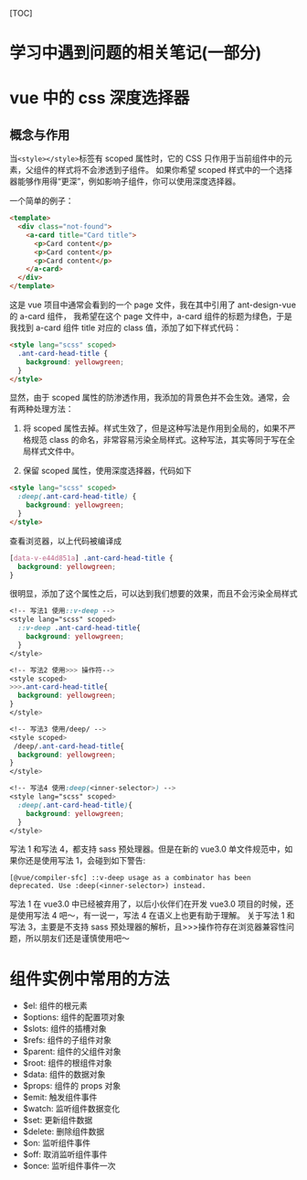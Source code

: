 
[TOC]

# 学习中遇到问题的相关笔记(一部分)

# vue 中的 css 深度选择器

## 概念与作用

当`<style></style>`标签有 scoped 属性时，它的 CSS 只作用于当前组件中的元素，父组件的样式将不会渗透到子组件。 如果你希望 scoped 样式中的一个选择器能够作用得“更深”，例如影响子组件，你可以使用深度选择器。

一个简单的例子：

```html
<template>
  <div class="not-found">
    <a-card title="Card title">
      <p>Card content</p>
      <p>Card content</p>
      <p>Card content</p>
    </a-card>
  </div>
</template>
```

这是 vue 项目中通常会看到的一个 page 文件，我在其中引用了 ant-design-vue 的 a-card 组件， 我希望在这个 page 文件中，a-card 组件的标题为绿色，于是我找到 a-card 组件 title 对应的 class 值，添加了如下样式代码：

```html
<style lang="scss" scoped>
  .ant-card-head-title {
    background: yellowgreen;
  }
</style>
```

显然，由于 scoped 属性的防渗透作用，我添加的背景色并不会生效。通常，会有两种处理方法：

1. 将 scoped 属性去掉。样式生效了，但是这种写法是作用到全局的，如果不严格规范 class 的命名，非常容易污染全局样式。这种写法，其实等同于写在全局样式文件中。

2. 保留 scoped 属性，使用深度选择器，代码如下

```html
<style lang="scss" scoped>
  :deep(.ant-card-head-title) {
    background: yellowgreen;
  }
</style>
```

查看浏览器，以上代码被编译成

```css
[data-v-e44d851a] .ant-card-head-title {
  background: yellowgreen;
}
```

很明显，添加了这个属性之后，可以达到我们想要的效果，而且不会污染全局样式

```css
<!-- 写法1 使用::v-deep -->
<style lang="scss" scoped>
  ::v-deep .ant-card-head-title{
    background: yellowgreen;
  }
</style>

<!-- 写法2 使用>>> 操作符-->
<style scoped>
>>>.ant-card-head-title{
  background: yellowgreen;
}
</style>

<!-- 写法3 使用/deep/ -->
<style scoped>
 /deep/.ant-card-head-title{
  background: yellowgreen;
}
</style>

<!-- 写法4 使用:deep(<inner-selector>) -->
<style lang="scss" scoped>
  :deep(.ant-card-head-title){
    background: yellowgreen;
  }
</style>
```

写法 1 和写法 4，都支持 sass 预处理器。但是在新的 vue3.0 单文件规范中，如果你还是使用写法 1，会碰到如下警告:

```
[@vue/compiler-sfc] ::v-deep usage as a combinator has been deprecated. Use :deep(<inner-selector>) instead.
```

写法 1 在 vue3.0 中已经被弃用了，以后小伙伴们在开发 vue3.0 项目的时候，还是使用写法 4 吧～，有一说一，写法 4 在语义上也更有助于理解。
关于写法 1 和写法 3，主要是不支持 sass 预处理器的解析，且>>>操作符存在浏览器兼容性问题，所以朋友们还是谨慎使用吧～


# 组件实例中常用的方法
  - $el: 组件的根元素
  - $options: 组件的配置项对象
  - $slots: 组件的插槽对象
  - $refs: 组件的子组件对象
  - $parent: 组件的父组件对象
  - $root: 组件的根组件对象
  - $data: 组件的数据对象
  - $props: 组件的 props 对象
  - $emit: 触发组件事件
  - $watch: 监听组件数据变化
  - $set: 更新组件数据
  - $delete: 删除组件数据
  - $on: 监听组件事件
  - $off: 取消监听组件事件
  - $once: 监听组件事件一次
